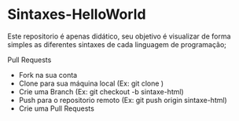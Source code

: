 # Sintaxes-HelloWorld

Este repositorio é apenas didático, seu objetivo é visualizar de forma simples as diferentes sintaxes de cada linguagem de programação;


Pull Requests

- Fork na sua conta
- Clone para sua máquina local (Ex: git clone )
- Crie uma Branch (Ex: git checkout -b sintaxe-html)
- Push para o repositorio remoto (Ex: git push origin sintaxe-html)
- Crie uma Pull Requests
